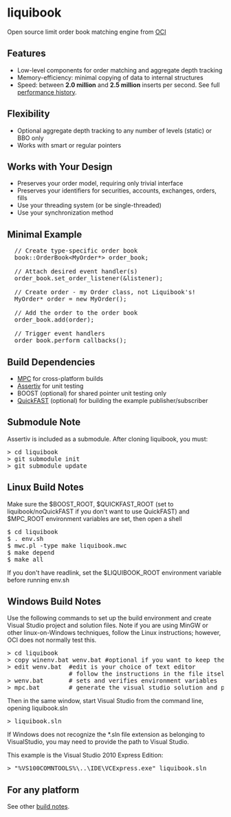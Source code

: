 liquibook
=========

Open source limit order book matching engine from [OCI](http://ociweb.com)

## Features
* Low-level components for order matching and aggregate depth tracking
* Memory-efficiency: minimal copying of data to internal structures
* Speed: between __2.0 million__ and __2.5 million__ inserts per second.  See full [performance history](PERFORMANCE.md).

## Flexibility
* Optional aggregate depth tracking to any number of levels (static) or BBO only
* Works with smart or regular pointers

## Works with Your Design
* Preserves your order model, requiring only trivial interface
* Preserves your identifiers for securities, accounts, exchanges, orders, fills
* Use your threading system (or be single-threaded)
* Use your synchronization method

Minimal Example
---------------
<pre>
  // Create type-specific order book
  book::OrderBook&lt;MyOrder*&gt; order_book;

  // Attach desired event handler(s)
  order_book.set_order_listener(&amp;listener);

  // Create order - my Order class, not Liquibook's!
  MyOrder* order = new MyOrder();

  // Add the order to the order book
  order_book.add(order);

  // Trigger event handlers
  order_book.perform_callbacks();
</pre>

Build Dependencies
------------------

* [MPC](http://www.ociweb.com/products/mpc) for cross-platform builds
* [Assertiv](https://github.com/iamtheschmitzer/assertiv) for unit testing
* BOOST (optional) for shared pointer unit testing only
* [QuickFAST](https://www.ociweb.com/products/quickfast/) (optional) for building the example publisher/subscriber

## Submodule Note

Assertiv is included as a submodule.  After cloning liquibook, you must:

<pre>
> cd liquibook
> git submodule init
> git submodule update
</pre>

## Linux Build Notes

Make sure the $BOOST_ROOT, $QUICKFAST_ROOT (set to liquibook/noQuickFAST if you don't want to use QuickFAST) and $MPC_ROOT environment variables are set, then open a shell

<pre>
$ cd liquibook
$ . env.sh
$ mwc.pl -type make liquibook.mwc
$ make depend
$ make all
</pre>

If you don't have readlink, set the $LIQUIBOOK_ROOT environment variable before running env.sh

## Windows Build Notes
Use the following commands to set up the build environment and create Visual Studio project and solution files.
Note if you are using MinGW or other linux-on-Windows techniques, follow the Linux instructions; however, OCI does not normally test this.

<pre>
> cd liquibook
> copy winenv.bat wenv.bat #optional if you want to keep the original
> edit wenv.bat  #edit is your choice of text editor
                 # follow the instructions in the file itself.
> wenv.bat       # sets and verifies environment variables
> mpc.bat        # generate the visual studio solution and project files.
</pre>

Then in the same window, start Visual Studio from the command line, opening liquibook.sln
<pre>
> liquibook.sln
</pre>
If Windows does not recognize the *.sln file extension as belonging to VisualStudio,
you may need to provide the path to Visual Studio.

This example is the Visual Studio 2010 Express Edition:
<pre>
> "%VS100COMNTOOLS%\..\IDE\VCExpress.exe" liquibook.sln
</pre>

## For any platform

See other [build notes](BUILD_NOTES.md).
